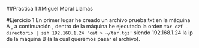 ##Práctica 1
#Miguel Moral Llamas

#Ejercicio 1
	En primer lugar he creado un archivo prueba.txt en la máquina A , a continuación , dentro de la máquina he ejecutado la orden `tar czf - directorio | ssh 192.168.1.24 'cat > ~/tar.tgz'`
	siendo 192.168.1.24 la ip de la máquina B (a la cuál queremos pasar el archivo).